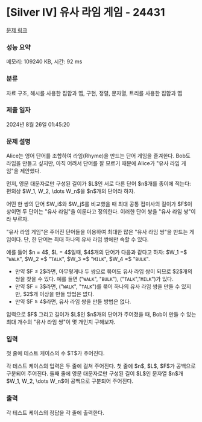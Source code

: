 # [Silver IV] 유사 라임 게임 - 24431 

[문제 링크](https://www.acmicpc.net/problem/24431) 

### 성능 요약

메모리: 109240 KB, 시간: 92 ms

### 분류

자료 구조, 해시를 사용한 집합과 맵, 구현, 정렬, 문자열, 트리를 사용한 집합과 맵

### 제출 일자

2024년 8월 26일 01:45:20

### 문제 설명

<p>Alice는 영어 단어를 조합하여 라임(Rhyme)을 만드는 단어 게임을 즐겨한다. Bob도 라임을 만들고 싶지만, 아직 어려서 단어를 잘 모르기 때문에 Alice가 "유사 라임 게임"을 제안했다.</p>

<p>먼저, 영문 대문자로만 구성된 길이가 $L$인 서로 다른 단어 $n$개를 종이에 적는다: 편의상 $W_1, W_2, \dots W_n$을 $n$개의 단어라 하자.</p>

<p>어떤 한 쌍의 단어 $W_i$와 $W_j$를 비교했을 때 최대 공통 접미사의 길이가 $F$이상이면 두 단어는 "유사 라임"을 이룬다고 정의한다. 이러한 단어 쌍을 "유사 라임 쌍"이라 부르자.</p>

<p>"유사 라임 게임"은 주어진 단어들을 이용하여 최대한 많은 "유사 라임 쌍"을 만드는 게임이다. 단, 한 단어는 최대 하나의 유사 라임 쌍에만 속할 수 있다.</p>

<p>예를 들어 $n = 4$, $L = 4$일때, $4$개의 단어가 다음과 같다고 하자: $W_1 =$ "<code>WALK</code>", $W_2 =$ "<code>TALK</code>", $W_3 =$ "<code>MILK</code>", $W_4 =$ "<code>BULK</code>".</p>

<ul>
	<li>만약 $F ≤ 2$라면, 아무렇게나 두 쌍으로 묶어도 유사 라임 쌍이 되므로 $2$개의 쌍을 찾을 수 있다. 예를 들면 ("<code>WALK</code>", "<code>BULK</code>"), ("<code>TALK</code>","<code>MILK</code>")가 있다.</li>
	<li>만약 $F = 3$라면, ("<code>WALK</code>", "<code>TALK</code>")를 묶어 하나의 유사 라임 쌍을 만들 수 있지만, $2$개 이상을 만들 방법은 없다.</li>
	<li>만약 $F ≥ 4$라면, 유사 라임 쌍을 만들 방법은 없다.</li>
</ul>

<p>입력으로 $F$ 그리고 길이가 $L$인 $n$개의 단어가 주어졌을 때, Bob이 만들 수 있는 최대 개수의 "유사 라임 쌍"이 몇 개인지 구해보자.</p>

### 입력 

 <p>첫 줄에 테스트 케이스의 수 $T$가 주어진다.</p>

<p>각 테스트 케이스의 입력은 두 줄에 걸쳐 주어진다. 첫 줄에 $n$, $L$, $F$가 공백으로 구분되어 주어진다. 둘째 줄에 영문 대문자로만 구성된 길이 $L$인 문자열 $n$개 $W_1, W_2, \dots W_n$이 공백으로 구분되어 주어진다.</p>

### 출력 

 <p>각 테스트 케이스의 정답을 각 줄에 출력한다.</p>


